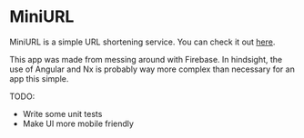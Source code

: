 # MiniURL

MiniURL is a simple URL shortening service. You can check it out [here](https://miniurl.web.app/).

This app was made from messing around with Firebase. In hindsight, the use of Angular and Nx is probably way more complex than necessary for an app this simple.

TODO:

- Write some unit tests
- Make UI more mobile friendly
